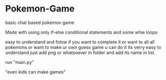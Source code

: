 # Pokemon-Game

basic chat based pokemon game

Made with using only if-else conditional statements and some whie loops 

easy to understand and folow 
if you want to complete it or want to all all pokemons or want to make ur own guess game u can do it its verry easy to understand
just add png or whatsoever in folder and add its name in list.

run "main.py"

"even kids can make games"
